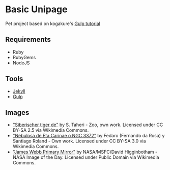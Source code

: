 # Basic Unipage

Pet project based on kogakure's [Gulp tutorial]

## Requirements

* Ruby
* RubyGems
* NodeJS

## Tools

* [Jekyll]
* [Gulp]

## Images

* ["Siberischer tiger de"] by S. Taheri - Zoo, own work. Licensed under CC BY-SA 2.5 via Wikimedia Commons.
* ["Nebulosa de Eta Carinae o NGC 3372"] by Fedaro (Fernando da Rosa) y Santiago Roland - Own work. Licensed under CC BY-SA 3.0 via Wikimedia Commons.
* ["James Webb Primary Mirror"] by NASA/MSFC/David Higginbotham - NASA Image of the Day. Licensed under Public Domain via Wikimedia Commons.

[Gulp tutorial]: https://github.com/kogakure/gulp-tutorial
[Jekyll]: http://jekyllrb.com
[Gulp]: http://gulpjs.com
["Siberischer tiger de"]: http://commons.wikimedia.org/wiki/File:Siberischer_tiger_de.jpg
["Nebulosa de Eta Carinae o NGC 3372"]: https://commons.wikimedia.org/wiki/File:Nebulosa_de_Eta_Carinae_o_NGC_3372.jpg
["James Webb Primary Mirror"]: https://commons.wikimedia.org/wiki/File:James_Webb_Primary_Mirror.jpg
